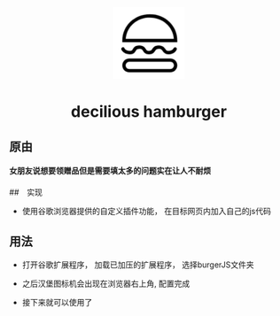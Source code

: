 <p align="center"><img width="130" src="https://github.com/nelhu/dailyTools/raw/master/burgerkingJS/icon.png"></p>
<h1 align="center" >decilious hamburger</h1>

## 原由

#### 女朋友说想要领赠品但是需要填太多的问题实在让人不耐烦

##　实现

- 使用谷歌浏览器提供的自定义插件功能， 在目标网页内加入自己的js代码

## 用法

- 打开谷歌扩展程序， 加载已加压的扩展程序， 选择burgerJS文件夹

- 之后汉堡图标机会出现在浏览器右上角, 配置完成

- 接下来就可以使用了

